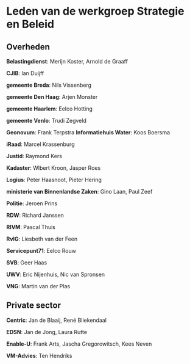 # Leden van de werkgroep Strategie en Beleid

## Overheden

**Belastingdienst**: Merijn Koster, Arnold de Graaff

**CJIB**: Ian Duijff

**gemeente Breda**: Nils Vissenberg

**gemeente Den Haag**: Arjen Monster

**gemeente Haarlem**: Eelco Hotting

**gemeente Venlo**: Trudi Zegveld

**Geonovum**: Frank Terpstra
**Informatiehuis Water**: Koos Boersma

**iRaad**: Marcel Krassenburg

**Justid**: Raymond Kers

**Kadaster**: Wlbert Kroon, Jasper Roes

**Logius**: Peter Haasnoot, Pieter Hering

**ministerie van Binnenlandse Zaken**: Gino Laan, Paul Zeef

**Politie**: Jeroen Prins

**RDW**: Richard Janssen

**RIVM**: Pascal Thuis

**RvIG**: Liesbeth van der Feen

**Servicepunt71**: Eelco Rouw

**SVB**: Geer Haas

**UWV**: Eric Nijenhuis, Nic van Spronsen

**VNG**: Martin van der Plas

## Private sector

**Centric**: Jan de Blaaij, René Bliekendaal

**EDSN**: Jan de Jong, Laura Rutte

**Enable-U**: Frank Arts, Jascha Gregorowitsch, Kees Neven

**VM-Advies**: Ten Hendriks
